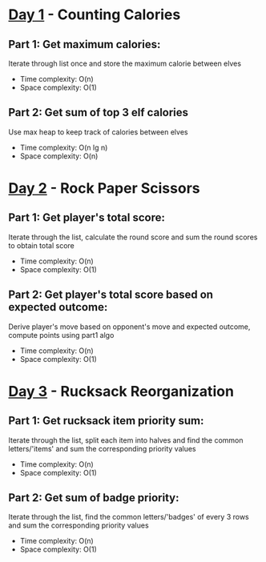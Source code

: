 # [Day 1](https://adventofcode.com/2022/day/1) - Counting Calories

## Part 1: Get maximum calories:

Iterate through list once and store the maximum calorie between elves

- Time complexity: O(n)
- Space complexity: O(1)

## Part 2: Get sum of top 3 elf calories

Use max heap to keep track of calories between elves

- Time complexity: O(n lg n)
- Space complexity: O(n)

# [Day 2](https://adventofcode.com/2022/day/2) - Rock Paper Scissors

## Part 1: Get player's total score:

Iterate through the list, calculate the round score and sum the round scores to obtain total score

- Time complexity: O(n)
- Space complexity: O(1)

## Part 2: Get player's total score based on expected outcome:

Derive player's move based on opponent's move and expected outcome, compute points using part1 algo

- Time complexity: O(n)
- Space complexity: O(1)

# [Day 3](https://adventofcode.com/2022/day/3) - Rucksack Reorganization

## Part 1: Get rucksack item priority sum:

Iterate through the list, split each item into halves and find the common letters/'items' and sum the corresponding priority values

- Time complexity: O(n)
- Space complexity: O(1)

## Part 2: Get sum of badge priority:

Iterate through the list, find the common letters/'badges' of every 3 rows and sum the corresponding priority values

- Time complexity: O(n)
- Space complexity: O(1)

